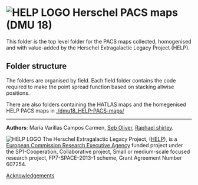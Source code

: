 

# ![HELP LOGO](https://avatars1.githubusercontent.com/u/7880370?s=75&v=4)  Herschel PACS maps (DMU 18)
	 

This folder is the top level folder for the PACS
maps collected, homogenised and with value-added by the Herschel
Extragalactic Legacy Project (HELP). 

## Folder structure

The folders are organised by field. Each field folder contains the code required to make the point spread function based on stacking allwise positions.

There are also folders containing the HATLAS maps and the homegenised HELP PACS maps in [./dmu18_HELP-PACS-maps/](./dmu18_HELP-PACS-maps/)





-------------------------------------------------------------------------------


**Authors**: María Varillas Campos Carmen, [Seb Oliver](http://www.sussex.ac.uk/profiles/91548), [Raphael shirley](http://raphaelshirley.co.uk/).

 ![HELP LOGO](https://avatars1.githubusercontent.com/u/7880370?s=75&v=4)
 The Herschel Extragalactic Legacy Project, ([HELP](http://herschel.sussex.ac.uk/)), is a [European
Commission Research Executive Agency](https://ec.europa.eu/info/departments/research-executive-agency_en)
funded project
under the
SP1-Cooperation, Collaborative project, Small or medium-scale focused
research project, FP7-SPACE-2013-1 scheme, Grant Agreement
Number 607254.

[Acknowledgements](http://herschel.sussex.ac.uk/acknowledgements)

